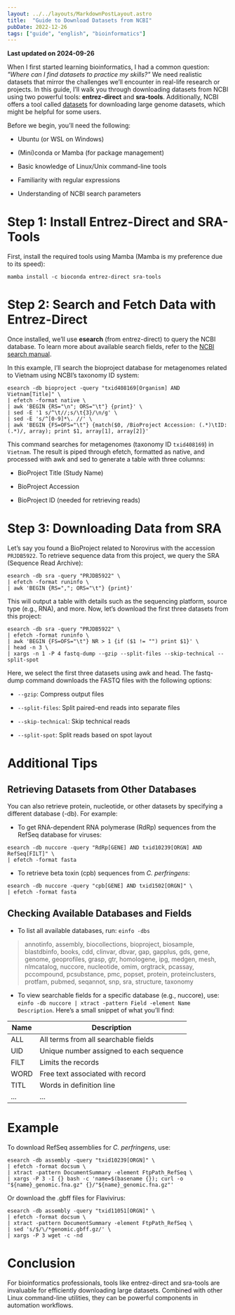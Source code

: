 ```yaml
---
layout: ../../layouts/MarkdownPostLayout.astro
title:  "Guide to Download Datasets from NCBI"
pubDate: 2022-12-26
tags: ["guide", "english", "bioinformatics"]
---
```


**Last updated on 2024-09-26**

When I first started learning bioinformatics, I had a common question: _"Where can I find datasets to practice my skills?"_ We need realistic datasets that mirror the challenges we’ll encounter in real-life research or projects. In this guide, I’ll walk you through downloading datasets from NCBI using two powerful tools: **entrez-direct** and **sra-tools**. Additionally, NCBI offers a tool called [datasets](https://www.ncbi.nlm.nih.gov/datasets/docs/v2/) for downloading large genome datasets, which might be helpful for some users.

Before we begin, you’ll need the following:

* Ubuntu (or WSL on Windows)

* (Mini)conda or Mamba (for package management)

* Basic knowledge of Linux/Unix command-line tools

* Familiarity with regular expressions

* Understanding of NCBI search parameters


# Step 1: Install Entrez-Direct and SRA-Tools

First, install the required tools using Mamba (Mamba is my preference due to its speed):

`mamba install -c bioconda entrez-direct sra-tools`

# Step 2: Search and Fetch Data with Entrez-Direct

Once installed, we’ll use **esearch** (from entrez-direct) to query the NCBI database. To learn more about available search fields, refer to the [NCBI search manual](https://www.ncbi.nlm.nih.gov/books/NBK49540/).

In this example, I’ll search the bioproject database for metagenomes related to Vietnam using NCBI’s taxonomy ID system:

```
esearch -db bioproject -query "txid408169[Organism] AND Vietnam[Title]" \
| efetch -format native \
| awk 'BEGIN {RS="\n"; ORS="\t"} {print}' \
| sed -E '1 s/^\t//;s/\t{3}/\n/g' \
| sed -E 's/^[0-9]*\. //' \
| awk 'BEGIN {FS=OFS="\t"} {match($0, /BioProject Accession: (.*)\tID: (.*)/, array); print $1, array[1], array[2]}'
```

This command searches for metagenomes (taxonomy ID `txid408169`) in `Vietnam`. The result is piped through efetch, formatted as native, and processed with awk and sed to generate a table with three columns:

* BioProject Title (Study Name)

* BioProject Accession

* BioProject ID (needed for retrieving reads)

# Step 3: Downloading Data from SRA

Let’s say you found a BioProject related to Norovirus with the accession `PRJDB5922`. To retrieve sequence data from this project, we query the SRA (Sequence Read Archive):

```
esearch -db sra -query "PRJDB5922" \
| efetch -format runinfo \
| awk 'BEGIN {RS=","; ORS="\t"} {print}'
```
This will output a table with details such as the sequencing platform, source type (e.g., RNA), and more. Now, let’s download the first three datasets from this project:

```
esearch -db sra -query "PRJDB5922" \
| efetch -format runinfo \
| awk 'BEGIN {FS=OFS="\t"} NR > 1 {if ($1 != "") print $1}' \
| head -n 3 \
| xargs -n 1 -P 4 fastq-dump --gzip --split-files --skip-technical --split-spot
```

Here, we select the first three datasets using awk and head. The fastq-dump command downloads the FASTQ files with the following options:

* `--gzip`: Compress output files

* `--split-files`: Split paired-end reads into separate files

* `--skip-technical`: Skip technical reads

* `--split-spot`: Split reads based on spot layout

# Additional Tips

## Retrieving Datasets from Other Databases

You can also retrieve protein, nucleotide, or other datasets by specifying a different database (-db). For example: 

* To get RNA-dependent RNA polymerase (RdRp) sequences from the RefSeq database for viruses:

```
esearch -db nuccore -query "RdRp[GENE] AND txid10239[ORGN] AND RefSeq[FILT]" \
| efetch -format fasta
```

* To retrieve beta toxin (cpb) sequences from _C. perfringens_:

```
esearch -db nuccore -query "cpb[GENE] AND txid1502[ORGN]" \
| efetch -format fasta
```

## Checking Available Databases and Fields

* To list all available databases, run: `einfo -dbs`

>annotinfo, assembly, biocollections, bioproject, biosample, 
>blastdbinfo, books, cdd, clinvar, dbvar, gap, gapplus, gds, 
>gene, genome, geoprofiles, grasp, gtr, homologene, ipg, medgen,
>mesh, nlmcatalog, nuccore, nucleotide, omim, orgtrack, pcassay, 
>pccompound, pcsubstance, pmc, popset, protein, proteinclusters, 
>protfam, pubmed, seqannot, snp, sra, structure, taxonomy

* To view searchable fields for a specific database (e.g., nuccore), use: `einfo -db nuccore | xtract -pattern Field -element Name Description`. Here’s a small snippet of what you’ll find:

|Name|Description|
|---|---|
|ALL|All terms from all searchable fields|
|UID|Unique number assigned to each sequence|
|FILT|Limits the records|
|WORD|Free text associated with record|
|TITL|Words in definition line|
|...|...|

# Example

To download RefSeq assemblies for _C. perfringens_, use:

```
esearch -db assembly -query "txid10239[ORGN]" \
| efetch -format docsum \
| xtract -pattern DocumentSummary -element FtpPath_RefSeq \
| xargs -P 3 -I {} bash -c 'name=$(basename {}); curl -o "${name}_genomic.fna.gz" {}/"${name}_genomic.fna.gz"'
```

Or download the .gbff files for Flavivirus:

```
esearch -db assembly -query "txid11051[ORGN]" \
| efetch -format docsum \
| xtract -pattern DocumentSummary -element FtpPath_RefSeq \
| sed 's/$/\/*genomic.gbff.gz/' \
| xargs -P 3 wget -c -nd
```

# Conclusion

For bioinformatics professionals, tools like entrez-direct and sra-tools are invaluable for efficiently downloading large datasets. Combined with other Linux command-line utilities, they can be powerful components in automation workflows.
